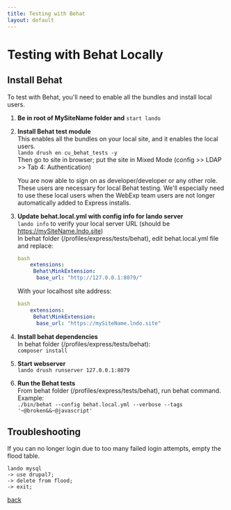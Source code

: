 ```yaml
---
title: Testing with Behat
layout: default
---
```


# Testing with Behat Locally

## Install Behat

To test with Behat, you'll need to enable all the bundles and install local users.

1. **Be in root of MySiteName folder and** `start lando`

1. **Install Behat test module** <br/>
   This enables all the bundles on your local site, and it enables the local users. <br/>
   `lando drush en cu_behat_tests -y` <br />
   Then go to site in browser; put the site in Mixed Mode (config >> LDAP >> Tab 4: Authentication)

   You are now able to sign on as developer/developer or any other role. These users are necessary for local Behat testing. We'll especially need to use these local users when the WebExp team users are not longer automatically added to Express installs.

1. **Update behat.local.yml with config info for lando server** <br />
   `lando info` to verify your local server URL (should be https://mySiteName.lndo.site)<br />
   In behat folder (/profiles/express/tests/behat), edit behat.local.yml file and replace:

      ```yml
      bash
          extensions:
           Behat\MinkExtension:
            base_url: "http://127.0.0.1:8079/"
      ```

      With your localhost site address:

      ```yml 
      bash
          extensions:
           Behat\MinkExtension:
            base_url: "https://mySiteName.lndo.site"
      ```

1. **Install behat dependencies** <br />
   In behat folder (/profiles/express/tests/behat): <br />
  `composer install`

1. **Start webserver** <br />
   `lando drush runserver 127.0.0.1:8079`

1. **Run the Behat tests** <br />
   From behat folder (/profiles/express/tests/behat), run behat command.  <br />
   Example: <br />
   `./bin/behat --config behat.local.yml --verbose --tags '~@broken&&~@javascript'`

## Troubleshooting

If you can no longer login due to too many failed login attempts, empty the flood table.
```sh-session
lando mysql
-> use drupal7;
-> delete from flood;
-> exit;
```



[back](./)
